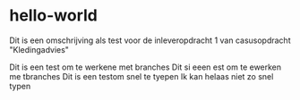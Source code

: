 # hello-world
Dit is een omschrijving als test voor de inleveropdracht 1 van casusopdracht "Kledingadvies"

Dit is een test om te werkene met branches
Dit si eeen est om te ewerken me tbranches
Dit is een testom snel te tyepen
Ik kan helaas niet zo snel typen
